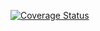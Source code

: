[![Coverage Status](https://coveralls.io/repos/github/mv-v-7/proverka/badge.svg?branch=master)](https://coveralls.io/github/mv-v-7/proverka?branch=master)
